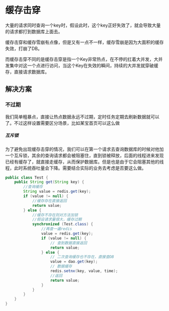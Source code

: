 # 缓存击穿

大量的请求同时查询一个key时，假设此时，这个key正好失效了，就会导致大量的请求都打到数据库上面去。

缓存击穿和缓存雪崩有点像，但是又有一点不一样，缓存雪崩是因为大面积的缓存失效，打崩了DB。

而缓存击穿不同的是缓存击穿是指一个Key非常热点，在不停的扛着大并发，大并发集中对这一个点进行访问，当这个Key在失效的瞬间，持续的大并发就穿破缓存，直接请求数据库。

## 解决方案

### 不过期

我们简单粗暴点，直接让热点数据永远不过期，定时任务定期去刷新数据就可以了。不过这样设置需要区分场景，比如某宝首页可以这么做

##### 互斥锁

为了避免出现缓存击穿的情况，我们可以在第一个请求去查询数据库的时候对他加一个互斥锁，其余的查询请求都会被阻塞住，直到锁被释放，后面的线程进来发现已经有缓存了，就直接走缓存，从而保护数据库。但是也是由于它会阻塞其他的线程，此时系统吞吐量会下降。需要结合实际的业务去考虑是否要这么做。

```java
public class Test {
    public String get(String key) {
        //查询缓存
        String value = redis.get(key);
        if (value != null) {
            //缓存存在直接返回
            return value;
        } else {
            //缓存不存在则对方法加锁
            //假设请求量很大，缓存过期
            synchronized (Test.class) {
                //再查一遍redis
                value = redis.get(key);
                if (value != null) {
                    // 查到数据直接返回
                    return value;
                } else {
                    // 二次查询缓存也不存在，直接查DB
                    value = dao.get(key);
                    // 数据缓存
                    redis.setnx(key, value, time);
                    //返回
                    return value;
                }
            }
        }
    }
}
```

